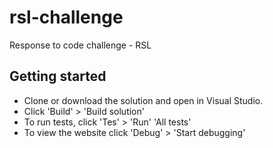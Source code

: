 # rsl-challenge
Response to code challenge - RSL

## Getting started
* Clone or download the solution and open in Visual Studio.
* Click 'Build' > 'Build solution' 
* To run tests, click 'Tes' > 'Run' 'All tests'
* To view the website click 'Debug' > 'Start debugging'
